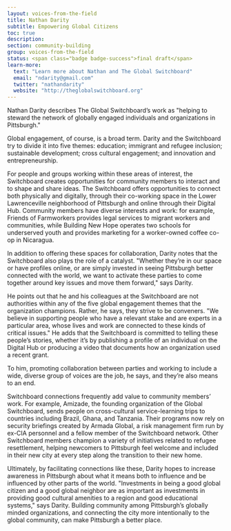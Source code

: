 ```yaml
---
layout: voices-from-the-field
title: Nathan Darity
subtitle: Empowering Global Citizens
toc: true
description:
section: community-building
group: voices-from-the-field
status: <span class="badge badge-success">final draft</span>
learn-more:
  text: "Learn more about Nathan and The Global Switchboard"
  email: "ndarity@gmail.com"
  twitter: "nathandarity"
  website: "http://theglobalswitchboard.org"
---
```


Nathan Darity describes The Global Switchboard’s work as "helping to steward the network of globally engaged individuals and organizations in Pittsburgh."

Global engagement, of course, is a broad term. Darity and the Switchboard try to divide it into five themes: education; immigrant and refugee inclusion; sustainable development; cross cultural engagement; and innovation and entrepreneurship.

For people and groups working within these areas of interest, the Switchboard creates opportunities for community members to interact and to shape and share ideas. The Switchboard offers opportunities to connect both physically and digitally, through their co-working space in the Lower Lawrenceville neighborhood of Pittsburgh and online through their Digital Hub. Community members have diverse interests and work: for example, Friends of Farmworkers provides legal services to migrant workers and communities, while Building New Hope operates two schools for underserved youth and provides marketing for a worker-owned coffee co-op in Nicaragua.

In addition to offering these spaces for collaboration, Darity notes that the Switchboard also plays the role of a catalyst. "Whether they’re in our space or have profiles online, or are simply invested in seeing Pittsburgh better connected with the world, we want to activate these parties to come together around key issues and move them forward," says Darity.

He points out that he and his colleagues at the Switchboard are not authorities within any of the five global engagement themes that the organization champions. Rather, he says, they strive to be conveners. "We believe in supporting people who have a relevant stake and are experts in a particular area, whose lives and work are connected to these kinds of critical issues." He adds that the Switchboard is committed to telling these people’s stories, whether it’s by publishing a profile of an individual on the Digital Hub or producing a video that documents how an organization used a recent grant.

To him, promoting collaboration between parties and working to include a wide, diverse group of voices are the job, he says, and they’re also means to an end.

Switchboard connections frequently add value to community members’ work. For example, Amizade, the founding organization of the Global Switchboard, sends people on cross-cultural service-learning trips to countries including Brazil, Ghana, and Tanzania. Their programs now rely on security briefings created by Armada Global, a risk management firm run by ex-CIA personnel and a fellow member of the Switchboard network. Other Switchboard members champion a variety of initiatives related to refugee resettlement, helping newcomers to Pittsburgh feel welcome and included in their new city at every step along the transition to their new home.

Ultimately, by facilitating connections like these, Darity hopes to increase awareness in Pittsburgh about what it means both to influence and be influenced by other parts of the world. "Investments in being a good global citizen and a good global neighbor are as important as investments in providing good cultural amenities to a region and good educational systems," says Darity. Building community among Pittsburgh’s globally minded organizations, and connecting the city more intentionally to the global community, can make Pittsburgh a better place.
